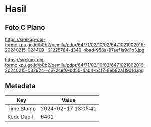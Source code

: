 # Hasil

## Foto C Plano

https://sirekap-obj-formc.kpu.go.id/b0b2/pemilu/pdpr/64/71/02/10/02/6471021002016-20240215-024409--21225784-d340-4bad-958a-97aef1a9d1b3.jpg

https://sirekap-obj-formc.kpu.go.id/b0b2/pemilu/pdpr/64/71/02/10/02/6471021002016-20240215-032924--c672cef0-bd50-4ab4-b4f7-8eb82a119d1d.jpg


## Metadata

| Key        | Value               |
| ---------- | ------------------- |
| Time Stamp | 2024-02-17 13:05:41 |
| Kode Dapil | 6401                |



